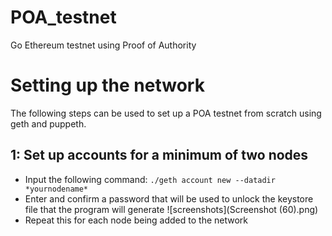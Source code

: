 # POA_testnet
Go Ethereum testnet using Proof of Authority

# Setting up the network
The following steps can be used to set up a POA testnet from scratch using geth and puppeth.

## 1: Set up accounts for a minimum of two nodes
* Input the following command: `./geth account new --datadir *yournodename*`
* Enter and confirm a password that will be used to unlock the keystore file that the program will generate
![screenshots](Screenshot (60).png)
* Repeat this for each node being added to the network
